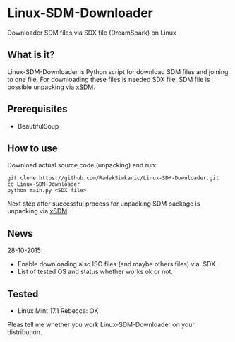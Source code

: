 # Linux-SDM-Downloader
Downloader SDM files via SDX file (DreamSpark) on Linux

## What is it?
Linux-SDM-Downloader is Python script for download SDM files and joining to one file. For downloading these files is needed SDX file. SDM file is possible unpacking via [xSDM](https://github.com/v3l0c1r4pt0r/xSDM).

## Prerequisites
- BeautifulSoup

## How to use
Download actual source code (unpacking) and run:
```
git clone https://github.com/RadekSimkanic/Linux-SDM-Downloader.git
cd Linux-SDM-Downloader
python main.py <SDX file>
```

Next step after successful process for unpacking SDM package is unpacking via [xSDM](https://github.com/v3l0c1r4pt0r/xSDM).

## News
28-10-2015:
- Enable downloading also ISO files (and maybe others files) via .SDX
- List of tested OS and status whether works ok or not.

## Tested
- Linux Mint 17.1 Rebecca: OK

Pleas tell me whether you work Linux-SDM-Downloader on your distribution.
